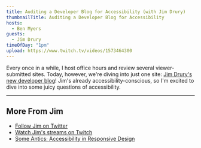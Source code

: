 ```yaml
---
title: Auditing a Developer Blog for Accessibility (with Jim Drury)
thumbnailTitle: Auditing a Developer Blog for Accessibility
hosts:
  - Ben Myers
guests:
  - Jim Drury
timeOfDay: "1pm"
upload: https://www.twitch.tv/videos/1573464300
---
```


Every once in a while, I host office hours and review several viewer-submitted sites. Today, however, we're diving into just one site: [Jim Drury's new developer blog](https://geometricpanda.dev/)! Jim's already accessibility-conscious, so I'm excited to dive into some juicy questions of accessibility.

---

## More From Jim

- [Follow Jim on Twitter](https://twitter.com/jim_drury)
- [Watch Jim's streams on Twitch](https://twitch.tv/GeometricJim)
- [Some Antics: Accessibility in Responsive Design](/accessibility-in-responsive-design/)